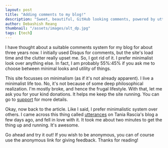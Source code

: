 ```yaml
---
layout: post
title: "Adding comments to my blog!"
description: "Sweet, beautiful, GitHub looking comments, powered by utterances."
author: Debashish Reang
thumbnail: "/assets/images/alt_dp.jpg"
tags: [tech]
---
```

I have thought about a suitable comments system for my blog for about three years now. I initially used Disqus for comments, but the site's load time and the clutter really upset me. So, I got rid of it. I prefer minimalist look over anything else. In fact, I am probably 55%:45% if you ask me to choose between minimal looks and utility of things.

This site focusses on minimalism (as if it's not already apparent). I live a minimalist life too. No, it's not because of some deep philosophical realization. I'm mostly broke, and hence the frugal lifestyle. With that, let me ask you for your kind donations. It helps me keep the site running. You can go to [support](/thanks) for more details.

Okay, now back to the article. Like I said, I prefer minimalistic system over others. I came across this thing called [utterances](https://utteranc.es/) on Tania Rascia's blog a few days ago, and fell in love with it. It took me about two minutes to get the thing up and running. It's awesome.

Go ahead and try it out! If you wish to be anonymous, you can of course use the anonymous link for giving feedback. Thanks for reading!